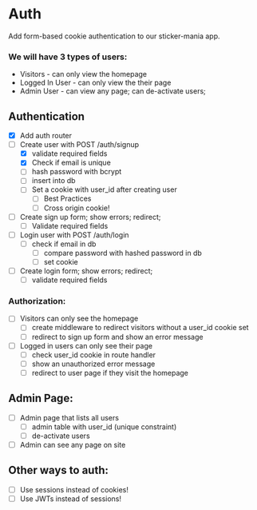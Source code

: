 # Auth

Add form-based cookie authentication to our sticker-mania app.

### We will have 3 types of users:
* Visitors - can only view the homepage
* Logged In User - can only view the their page
* Admin User - can view any page; can de-activate users;

## Authentication
* [x] Add auth router
* [ ] Create user with POST /auth/signup
	* [x] validate required fields
	* [x] Check if email is unique
	* [ ] hash password with bcrypt
	* [ ] insert into db
	* [ ] Set a cookie with user_id after creating user
		* [ ] Best Practices
		* [ ] Cross origin cookie!
* [ ] Create sign up form; show errors; redirect;
	* [ ] Validate required fields
* [ ] Login user with POST /auth/login
	* [ ] check if email in db
		* [ ] compare password with hashed password in db
		* [ ] set cookie
* [ ] Create login form; show errors; redirect;
 	* [ ] validate required fields

### Authorization:
* [ ] Visitors can only see the homepage
	* [ ] create middleware to redirect visitors without a user_id cookie set
	* [ ] redirect to sign up form and show an error message
* [ ] Logged in users can only see their page
	* [ ] check user_id cookie in route handler
 	* [ ] show an unauthorized error message
	* [ ] redirect to user page if they visit the homepage

## Admin Page:
* [ ] Admin page that lists all users
	* [ ] admin table with user_id (unique constraint)
	* [ ] de-activate users
* [ ] Admin can see any page on site

## Other ways to auth:
* [ ] Use sessions instead of cookies!
* [ ] Use JWTs instead of sessions!
